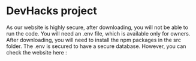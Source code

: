 # DevHacks project

As our website is highly secure, after downloading, you will not be able to run the code. You will need an .env file, which is available only for owners.
After downloading, you will need to install the npm packages in the src folder. The .env is secured to have a secure database.
However, you can check the website here : 
